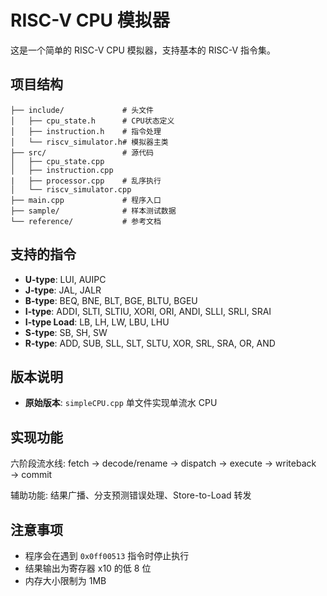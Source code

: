 # RISC-V CPU 模拟器

这是一个简单的 RISC-V CPU 模拟器，支持基本的 RISC-V 指令集。

## 项目结构

```
├── include/             # 头文件
│   ├── cpu_state.h      # CPU状态定义
│   ├── instruction.h    # 指令处理
│   └── riscv_simulator.h# 模拟器主类
├── src/                 # 源代码
│   ├── cpu_state.cpp 
│   ├── instruction.cpp
|   ├── processor.cpp    # 乱序执行
│   └── riscv_simulator.cpp
├── main.cpp             # 程序入口
├── sample/              # 样本测试数据
└── reference/           # 参考文档
```

## 支持的指令

- **U-type**: LUI, AUIPC
- **J-type**: JAL, JALR
- **B-type**: BEQ, BNE, BLT, BGE, BLTU, BGEU
- **I-type**: ADDI, SLTI, SLTIU, XORI, ORI, ANDI, SLLI, SRLI, SRAI
- **I-type Load**: LB, LH, LW, LBU, LHU
- **S-type**: SB, SH, SW
- **R-type**: ADD, SUB, SLL, SLT, SLTU, XOR, SRL, SRA, OR, AND

## 版本说明

- **原始版本**: `simpleCPU.cpp` 单文件实现单流水 CPU

## 实现功能

六阶段流水线: fetch → decode/rename → dispatch → execute → writeback → commit

辅助功能: 结果广播、分支预测错误处理、Store-to-Load 转发

## 注意事项

- 程序会在遇到 `0x0ff00513` 指令时停止执行
- 结果输出为寄存器 x10 的低 8 位
- 内存大小限制为 1MB
